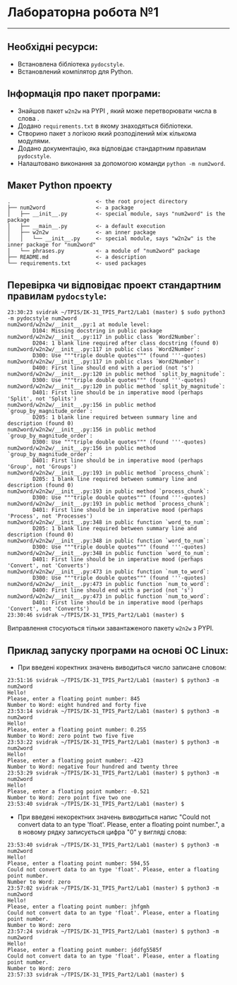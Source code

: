 # **Лабораторна робота №1**
---
## Необхідні ресурси: 
- Встановлена бібліотека `pydocstyle`.
- Встановлений компілятор для Python.

## Інформація про пакет програми:
* Знайшов пакет `w2n2w` на PYPI , який може перетворювати числа в слова .
* Додано `requirements.txt` в якому знаходяться бібліотеки.
* Створино пакет з логікою який розподілений між кількома модулями.
* Додано документацію, яка відповідає стандартним правилам `pydocstyle`.
* Налаштовано виконання за допомогою команди `python -m num2word`.

## Макет Python проекту
```text
.                           <- the root project directory
├── num2word                <- a package
│   ├── __init__.py         <- special module, says "num2word" is the package
│   ├── __main__.py         <- a default execution
│   ├── w2n2w               <- an inner package
│   │   └── __init__.py     <- special module, says "w2n2w" is the inner package for "num2word"
│   └── phrases.py          <- a module of "num2word" package
├── README.md               <- a description
└── requirements.txt        <- used packages
```

## Перевірка чи відповідає проект стандартним правилам `pydocstyle`:
```text
23:30:23 svidrak ~/TPIS/IK-31_TPIS_Part2/Lab1 (master) $ sudo python3 -m pydocstyle num2word
num2word/w2n2w/__init__.py:1 at module level:
        D104: Missing docstring in public package
num2word/w2n2w/__init__.py:117 in public class `Word2Number`:
        D204: 1 blank line required after class docstring (found 0)
num2word/w2n2w/__init__.py:117 in public class `Word2Number`:
        D300: Use """triple double quotes""" (found '''-quotes)
num2word/w2n2w/__init__.py:117 in public class `Word2Number`:
        D400: First line should end with a period (not 's')
num2word/w2n2w/__init__.py:120 in public method `split_by_magnitude`:
        D300: Use """triple double quotes""" (found '''-quotes)
num2word/w2n2w/__init__.py:120 in public method `split_by_magnitude`:
        D401: First line should be in imperative mood (perhaps 'Split', not 'Splits')
num2word/w2n2w/__init__.py:156 in public method `group_by_magnitude_order`:
        D205: 1 blank line required between summary line and description (found 0)
num2word/w2n2w/__init__.py:156 in public method `group_by_magnitude_order`:
        D300: Use """triple double quotes""" (found '''-quotes)
num2word/w2n2w/__init__.py:156 in public method `group_by_magnitude_order`:
        D401: First line should be in imperative mood (perhaps 'Group', not 'Groups')
num2word/w2n2w/__init__.py:193 in public method `process_chunk`:
        D205: 1 blank line required between summary line and description (found 0)
num2word/w2n2w/__init__.py:193 in public method `process_chunk`:
        D300: Use """triple double quotes""" (found '''-quotes)
num2word/w2n2w/__init__.py:193 in public method `process_chunk`:
        D401: First line should be in imperative mood (perhaps 'Process', not 'Processes')
num2word/w2n2w/__init__.py:348 in public function `word_to_num`:
        D205: 1 blank line required between summary line and description (found 0)
num2word/w2n2w/__init__.py:348 in public function `word_to_num`:
        D300: Use """triple double quotes""" (found '''-quotes)
num2word/w2n2w/__init__.py:348 in public function `word_to_num`:
        D401: First line should be in imperative mood (perhaps 'Convert', not 'Converts')
num2word/w2n2w/__init__.py:473 in public function `num_to_word`:
        D300: Use """triple double quotes""" (found '''-quotes)
num2word/w2n2w/__init__.py:473 in public function `num_to_word`:
        D400: First line should end with a period (not 's')
num2word/w2n2w/__init__.py:473 in public function `num_to_word`:
        D401: First line should be in imperative mood (perhaps 'Convert', not 'Converts')
23:30:46 svidrak ~/TPIS/IK-31_TPIS_Part2/Lab1 (master) $ 
```
Виправлення стосуються тільки завантаженого пакету `w2n2w` з PYPI.

## Приклад запуску програми на основі ОС Linux:
* При введені коректних значень виводиться число записане словом:
``` text
23:51:16 svidrak ~/TPIS/IK-31_TPIS_Part2/Lab1 (master) $ python3 -m num2word
Hello!
Please, enter a floating point number: 845
Number to Word: eight hundred and forty five
23:53:14 svidrak ~/TPIS/IK-31_TPIS_Part2/Lab1 (master) $ python3 -m num2word
Hello!
Please, enter a floating point number: 0.255
Number to Word: zero point two five five
23:53:22 svidrak ~/TPIS/IK-31_TPIS_Part2/Lab1 (master) $ python3 -m num2word
Hello!
Please, enter a floating point number: -423
Number to Word: negative four hundred and twenty three
23:53:29 svidrak ~/TPIS/IK-31_TPIS_Part2/Lab1 (master) $ python3 -m num2word
Hello!
Please, enter a floating point number: -0.521
Number to Word: zero point five two one
23:53:40 svidrak ~/TPIS/IK-31_TPIS_Part2/Lab1 (master) $ 
```
* При введені некоректних значень виводиться напис "Could not convert data to an type 'float'. Please, enter a floating point number.", а в новому рядку записується цифра "0" у вигляді слова:
```text
23:53:40 svidrak ~/TPIS/IK-31_TPIS_Part2/Lab1 (master) $ python3 -m num2word
Hello!
Please, enter a floating point number: 594,55
Could not convert data to an type 'float'. Please, enter a floating point number.
Number to Word: zero
23:57:02 svidrak ~/TPIS/IK-31_TPIS_Part2/Lab1 (master) $ python3 -m num2word
Hello!
Please, enter a floating point number: jhfgmh
Could not convert data to an type 'float'. Please, enter a floating point number.
Number to Word: zero
23:57:24 svidrak ~/TPIS/IK-31_TPIS_Part2/Lab1 (master) $ python3 -m num2word
Hello!
Please, enter a floating point number: jddfg5585f
Could not convert data to an type 'float'. Please, enter a floating point number.
Number to Word: zero
23:57:33 svidrak ~/TPIS/IK-31_TPIS_Part2/Lab1 (master) $ 
```